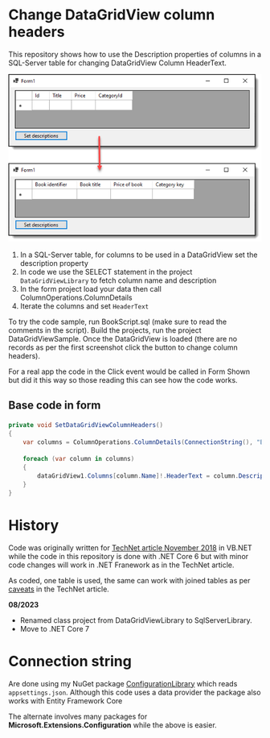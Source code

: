# Change DataGridView column headers

This repository shows how to use the Description properties of columns in a SQL-Server table for changing DataGridView Column HeaderText.


![Screen Shot](SqlServeLibrary/assets/screenShot.png)

1. In a SQL-Server table, for columns to be used in a DataGridView set the description property
1. In code we use the SELECT statement in the project `DataGridViewLibrary` to fetch column name and description
1. In the form project load your data then call ColumnOperations.ColumnDetails
1. Iterate the columns and set `HeaderText`

To try the code sample, run BookScript.sql (make sure to read the comments in the script). Build the projects, run the project DataGridViewSample. Once the DataGridView is loaded (there are no records as per the first screenshot click the button to change column headers).

For a real app the code in the Click event would be called in Form Shown but did it this way so those reading this can see how the code works.

## Base code in form

```csharp
private void SetDataGridViewColumnHeaders()
{
    var columns = ColumnOperations.ColumnDetails(ConnectionString(), "Books");

    foreach (var column in columns)
    {
        dataGridView1.Columns[column.Name]!.HeaderText = column.Description;
    }
}
```

# History

Code was originally written for [TechNet article November 2018](https://social.technet.microsoft.com/wiki/contents/articles/52160.datagridview-setup-header-text-using-sql-server.aspx) in VB.NET while  the code in this repository is done with .NET Core 6 but with minor code changes will work in .NET Franework as in the TechNet article.

As coded, one table is used, the same can work with joined tables as per [caveats](https://social.technet.microsoft.com/wiki/contents/articles/52160.datagridview-setup-header-text-using-sql-server.aspx#Caveats) in the TechNet article.

**08/2023**

- Renamed class project from DataGridViewLibrary to SqlServerLibrary.
- Move to .NET Core 7


# Connection string

Are done using my NuGet package [ConfigurationLibrary](https://www.nuget.org/packages/ConfigurationLibrary/1.0.1?_src=template) which reads `appsettings.json`. Although this code uses a data provider the package also works with Entity Framework Core

The alternate involves many packages for **Microsoft.Extensions.Configuration** while the above is easier.